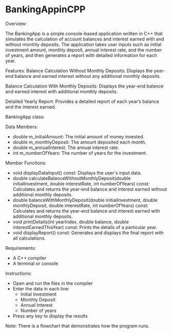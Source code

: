# BankingAppinCPP

Overview: 

The BankingApp is a simple console-based application written in C++ that simulates the calculation of account balances and interest earned with and without monthly deposits. The application takes user inputs such as initial investment amount, monthly deposit, annual interest rate, and the number of years, and then generates a report with detailed information for each year.

Features:
Balance Calculation Without Monthly Deposits: Displays the year-end balance and earned interest without any additional monthly deposits.

Balance Calculation With Monthly Deposits: Displays the year-end balance and earned interest with additional monthly deposits.

Detailed Yearly Report: Provides a detailed report of each year’s balance and the interest earned.

BankingApp class:

Data Members:

  * double m_initialAmount: The initial amount of money invested.
  * double m_monthlyDeposit: The amount deposited each month.
  * double m_annualInterest: The annual interest rate.
  * int m_numberOfYears: The number of years for the investment.

Member Functions: 

  * void displayDataInput() const: Displays the user's input data.
  * double calculateBalanceWithoutMonthlyDeposit(double initialInvestment, double interestRate, int numberOfYears) const: Calculates and returns the year-end balance and interest earned without additional monthly deposits.
  * double balanceWithMonthlyDeposit(double initialInvestment, double monthlyDeposit, double interestRate, int numberOfYears) const: Calculates and returns the year-end balance and interest earned with additional monthly deposits.
  * void printDetails(int yearIndex, double balance, double interestEarnedThisYear) const: Prints the details of a particular year.
  * void displayReport() const: Generates and displays the final report with all calculations.

Requirements:
  * A C++ compiler
  * A terminal or console

Instructions:
  * Open and run the files in the compiler
  * Enter the data in each line:
      * Initial Investment
      * Monthly Deposit
      * Annual Interest
      * Number of years
  * Press any key to display the results
  
  
Note: There is a flowchart that demonstrates how the program runs.

  

